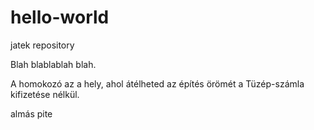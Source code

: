 # hello-world
jatek repository

Blah blablablah blah.

A homokozó az a hely, ahol átélheted az építés örömét a Tüzép-számla kifizetése nélkül.

almás pite
